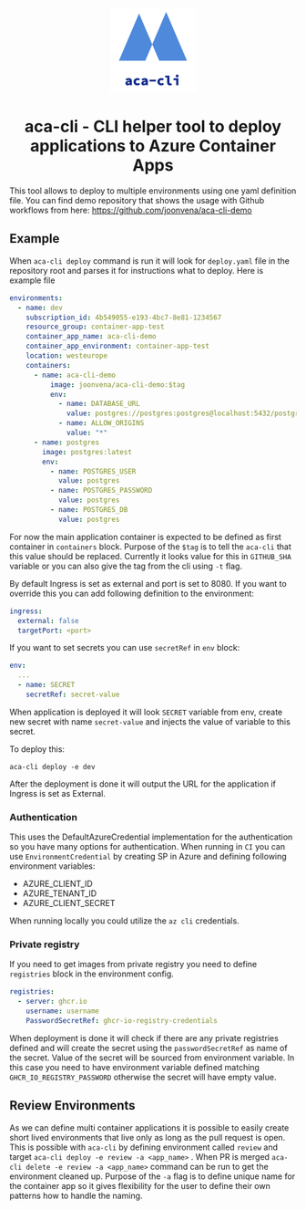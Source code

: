 <p align="center"><img width="150px" height="150px" src="logo.png" /></p>

<h1 align="center"> aca-cli - CLI helper tool to deploy applications to Azure Container Apps  </h1>

<p> This tool allows to deploy to multiple environments using one yaml definition file. You can find demo repository that shows the usage with Github workflows from here: <a href="https://github.com/joonvena/aca-cli-demo">https://github.com/joonvena/aca-cli-demo</a> </p>

<h2> Example </h2>

When `aca-cli deploy` command is run it will look for `deploy.yaml` file in the repository root and parses it for instructions what to deploy. Here is example file 

```yaml
environments:
  - name: dev
    subscription_id: 4b549055-e193-4bc7-8e81-1234567
    resource_group: container-app-test
    container_app_name: aca-cli-demo
    container_app_environment: container-app-test
    location: westeurope
    containers:
      - name: aca-cli-demo
          image: joonvena/aca-cli-demo:$tag
          env:
            - name: DATABASE_URL
              value: postgres://postgres:postgres@localhost:5432/postgres
            - name: ALLOW_ORIGINS
              value: "*"
      - name: postgres
        image: postgres:latest
        env:
          - name: POSTGRES_USER
            value: postgres
          - name: POSTGRES_PASSWORD
            value: postgres
          - name: POSTGRES_DB
            value: postgres
```

For now the main application container is expected to be defined as first container in `containers` block. Purpose of the `$tag` is to tell the `aca-cli` that this value should be replaced. Currently it looks value for this in `GITHUB_SHA` variable or you can also give the tag from the cli using `-t` flag.

By default Ingress is set as external and port is set to 8080. If you want to override this you can add following definition to the environment:

```yaml
ingress:
  external: false
  targetPort: <port>
```

If you want to set secrets you can use `secretRef` in `env` block:

```yaml
env:
  ...
  - name: SECRET
    secretRef: secret-value
```

When application is deployed it will look `SECRET` variable from env, create new secret with name `secret-value` and injects the value of variable to this secret.

To deploy this:

```shell
aca-cli deploy -e dev
```

After the deployment is done it will output the URL for the application if Ingress is set as External.

<h3> Authentication </h3>

This uses the DefaultAzureCredential implementation for the authentication so you have many options for authentication. When running in `CI` you can use `EnvironmentCredential` by creating SP in Azure and defining following environment variables:

- AZURE_CLIENT_ID
- AZURE_TENANT_ID
- AZURE_CLIENT_SECRET

When running locally you could utilize the `az cli` credentials.

<h3> Private registry </h3>

If you need to get images from private registry you need to define `registries` block in the environment config.

```yaml
registries:
  - server: ghcr.io
    username: username
    PasswordSecretRef: ghcr-io-registry-credentials
```

When deployment is done it will check if there are any private registries defined and will create the secret using the `passwordSecretRef` as name of the secret. Value of the secret will be sourced from environment variable. In this case you need to have environment variable defined matching `GHCR_IO_REGISTRY_PASSWORD` otherwise the secret will have empty value.

<h2> Review Environments </h2>

As we can define multi container applications it is possible to easily create short lived environments that live only as long as the pull request is open. This is possible with `aca-cli` by defining environment called `review` and target `aca-cli deploy -e review -a <app_name>` . When PR is merged `aca-cli delete -e review -a <app_name>` command can be run to get the environment cleaned up. Purpose of the `-a` flag is to define unique name for the container app so it gives flexibility for the user to define their own patterns how to handle the naming.

